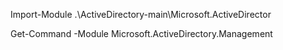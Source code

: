 Import-Module .\ActiveDirectory-main\Microsoft.ActiveDirector

Get-Command -Module Microsoft.ActiveDirectory.Management

